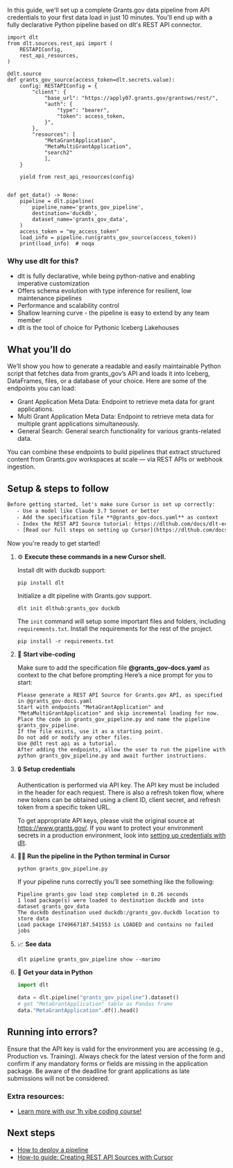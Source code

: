 In this guide, we'll set up a complete Grants.gov data pipeline from API credentials to your first data load in just 10 minutes. You'll end up with a fully declarative Python pipeline based on dlt's REST API connector.

```python-outcome
import dlt
from dlt.sources.rest_api import (
    RESTAPIConfig,
    rest_api_resources,
)

@dlt.source
def grants_gov_source(access_token=dlt.secrets.value):
    config: RESTAPIConfig = {
        "client": {
            "base_url": "https://apply07.grants.gov/grantsws/rest/",
            "auth": {
                "type": "bearer",
                "token": access_token,
            }",
        },
        "resources": [
            "MetaGrantApplication",
            "MetaMultiGrantApplication",
            "search2"
            ],
    }

    yield from rest_api_resources(config)


def get_data() -> None:
    pipeline = dlt.pipeline(
        pipeline_name='grants_gov_pipeline',
        destination='duckdb',
        dataset_name='grants_gov_data', 
    )
    access_token = "my_access_token"
    load_info = pipeline.run(grants_gov_source(access_token))
    print(load_info)  # noqa
```

### Why use dlt for this?

- dlt is fully declarative, while being python-native and enabling imperative customization
- Offers schema evolution with type inference for resilient, low maintenance pipelines
- Performance and scalability control
- Shallow learning curve - the pipeline is easy to extend by any team member
- dlt is the tool of choice for Pythonic Iceberg Lakehouses

## What you’ll do

We’ll show you how to generate a readable and easily maintainable Python script that fetches data from grants_gov’s API and loads it into Iceberg, DataFrames, files, or a database of your choice. Here are some of the endpoints you can load:

- Grant Application Meta Data: Endpoint to retrieve meta data for grant applications.
- Multi Grant Application Meta Data: Endpoint to retrieve meta data for multiple grant applications simultaneously.
- General Search: General search functionality for various grants-related data.

You can combine these endpoints to build pipelines that extract structured content from Grants.gov workspaces at scale — via REST APIs or webhook ingestion.

## Setup & steps to follow

```default
Before getting started, let's make sure Cursor is set up correctly:
   - Use a model like Claude 3.7 Sonnet or better
   - Add the specification file **@grants_gov-docs.yaml** as context
   - Index the REST API Source tutorial: https://dlthub.com/docs/dlt-ecosystem/verified-sources/rest_api/ and add it to context as **@dlt rest api**
   - [Read our full steps on setting up Cursor](https://dlthub.com/docs/dlt-ecosystem/llm-tooling/cursor-restapi#23-configuring-cursor-with-documentation)
```

Now you're ready to get started! 

1. ⚙️ **Execute these commands in a new Cursor shell.**
    
    Install dlt with duckdb support:
    ```shell
    pip install dlt
    ```

    Initialize a dlt pipeline with Grants.gov support.
    ```shell
    dlt init dlthub:grants_gov duckdb
    ```

    The `init` command will setup some important files and folders, including `requirements.txt`. Install the requirements for the rest of the project.
    ```shell
    pip install -r requirements.txt
    ```
    
2. 🤠 **Start vibe-coding**
    
    Make sure to add the specification file **@grants_gov-docs.yaml** as context to the chat before prompting
    Here’s a nice prompt for you to start: 
    
    ```prompt
    Please generate a REST API Source for Grants.gov API, as specified in @grants_gov-docs.yaml 
    Start with endpoints "MetaGrantApplication" and "MetaMultiGrantApplication" and skip incremental loading for now. 
    Place the code in grants_gov_pipeline.py and name the pipeline grants_gov_pipeline. 
    If the file exists, use it as a starting point. 
    Do not add or modify any other files. 
    Use @dlt rest api as a tutorial. 
    After adding the endpoints, allow the user to run the pipeline with python grants_gov_pipeline.py and await further instructions.
    ```

    
3. 🔒 **Setup credentials** 
    
    Authentication is performed via API key. The API key must be included in the header for each request. There is also a refresh token flow, where new tokens can be obtained using a client ID, client secret, and refresh token from a specific token URL.
    
    To get appropriate API keys, please visit the original source at https://www.grants.gov/.
    If you want to protect your environment secrets in a production environment, look into [setting up credentials with dlt](https://dlthub.com/docs/walkthroughs/add_credentials).
    
4. 🏃‍♀️ **Run the pipeline in the Python terminal in Cursor**
    
    ```shell
    python grants_gov_pipeline.py
    ```
    
    If your pipeline runs correctly you’ll see something like the following:
    
    ```shell
    Pipeline grants_gov load step completed in 0.26 seconds
    1 load package(s) were loaded to destination duckdb and into dataset grants_gov_data
    The duckdb destination used duckdb:/grants_gov.duckdb location to store data
    Load package 1749667187.541553 is LOADED and contains no failed jobs
    ```
    
5. 📈 **See data**
    
    ```shell
    dlt pipeline grants_gov_pipeline show --marimo
    ```
    
6. 🐍 **Get your data in Python**
    
    ```python
    import dlt

   data = dlt.pipeline("grants_gov_pipeline").dataset()
   # get "MetaGrantApplication" table as Pandas frame
   data."MetaGrantApplication".df().head()
    ```

## Running into errors?

Ensure that the API key is valid for the environment you are accessing (e.g., Production vs. Training). Always check for the latest version of the form and confirm if any mandatory forms or fields are missing in the application package. Be aware of the deadline for grant applications as late submissions will not be considered.

### Extra resources:

- [Learn more with our 1h vibe coding course!](https://www.youtube.com/watch?v=GGid70rnJuM)

## Next steps

- [How to deploy a pipeline](https://dlthub.com/docs/walkthroughs/deploy-a-pipeline)
- [How-to guide: Creating REST API Sources with Cursor](https://dlthub.com/docs/dlt-ecosystem/llm-tooling/cursor-restapi)